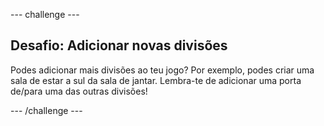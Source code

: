 --- challenge ---

## Desafio: Adicionar novas divisões

Podes adicionar mais divisões ao teu jogo? Por exemplo, podes criar uma sala de estar a sul da sala de jantar. Lembra-te de adicionar uma porta de/para uma das outras divisões!

--- /challenge ---